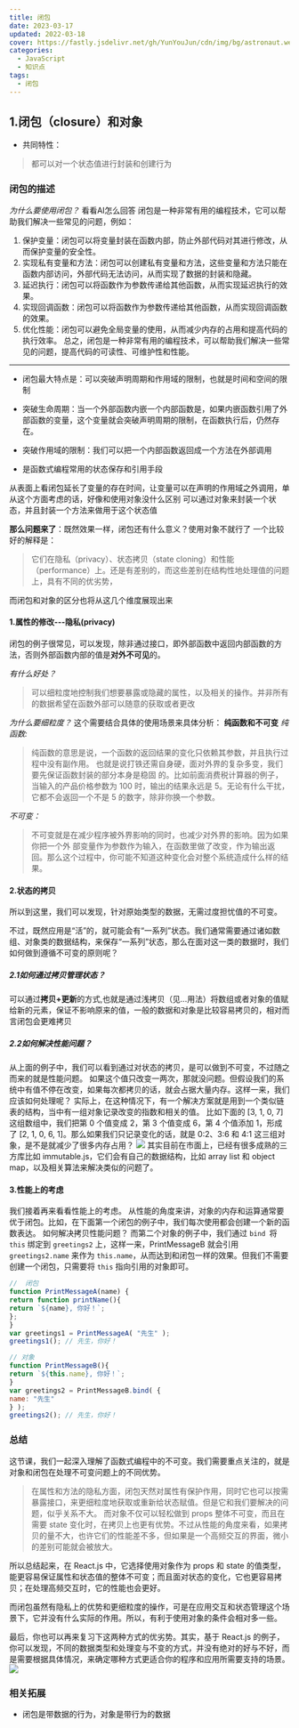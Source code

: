 ```yaml
---
title: 闭包
date: 2023-03-17
updated: 2022-03-18
cover: https://fastly.jsdelivr.net/gh/YunYouJun/cdn/img/bg/astronaut.webp
categories:
  - JavaScript
  - 知识点
tags:
  - 闭包
---
```


## 1.闭包（closure）和对象

+ 共同特性：
>都可以对一个状态值进行封装和创建行为

### 闭包的描述
*为什么要使用闭包？*
看看AI怎么回答
闭包是一种非常有用的编程技术，它可以帮助我们解决一些常见的问题，例如：
1. 保护变量：闭包可以将变量封装在函数内部，防止外部代码对其进行修改，从而保护变量的安全性。
2. 实现私有变量和方法：闭包可以创建私有变量和方法，这些变量和方法只能在函数内部访问，外部代码无法访问，从而实现了数据的封装和隐藏。
3. 延迟执行：闭包可以将函数作为参数传递给其他函数，从而实现延迟执行的效果。
4. 实现回调函数：闭包可以将函数作为参数传递给其他函数，从而实现回调函数的效果。
5. 优化性能：闭包可以避免全局变量的使用，从而减少内存的占用和提高代码的执行效率。
总之，闭包是一种非常有用的编程技术，可以帮助我们解决一些常见的问题，提高代码的可读性、可维护性和性能。

---

+ 闭包最大特点是：可以突破声明周期和作用域的限制，也就是时间和空间的限制
+ 突破生命周期：当一个外部函数内嵌一个内部函数是，如果内嵌函数引用了外部函数的变量，这个变量就会突破声明周期的限制，在函数执行后，仍然存在。
+ 突破作用域的限制：我们可以把一个内部函数返回成一个方法在外部调用

+ 是函数式编程常用的状态保存和引用手段

从表面上看闭包延长了变量的存在时间，让变量可以在声明的作用域之外调用，单从这个方面考虑的话，好像和使用对象没什么区别
可以通过对象来封装一个状态，并且封装一个方法来做用于这个状态值

**那么问题来了**：既然效果一样，闭包还有什么意义？使用对象不就行了
一个比较好的解释是：
>它们在隐私（privacy）、状态拷贝（state cloning）和性能（performance）上。还是有差别的，而这些差别在结构性地处理值的问题上，具有不同的优劣势，

而闭包和对象的区分也将从这几个维度展现出来

####  1.属性的修改---隐私(privacy)
闭包的例子很常见，可以发现，除非通过接口，即外部函数中返回内部函数的方法，否则外部函数内部的值是**对外不可见**的。

*有什么好处？*
>可以细粒度地控制我们想要暴露或隐藏的属性，以及相关的操作。并非所有的数据希望在函数外部可以随意的获取或者更改

*为什么要细粒度？*
这个需要结合具体的使用场景来具体分析：
**纯函数和不可变**
*纯函数:*
>纯函数的意思是说，一个函数的返回结果的变化只依赖其参数，并且执行过程中没有副作用。
也就是说打铁还需自身硬，面对外界的复杂多变，我们要先保证函数封装的部分本身是稳固
的。比如前面消费税计算器的例子，当输入的产品价格参数为 100 时，输出的结果永远是
5。无论有什么干扰，它都不会返回一个不是 5 的数字，除非你换一个参数。

*不可变：*
>不可变就是在减少程序被外界影响的同时，也减少对外界的影响。因为如果你把一个外
部变量作为参数作为输入，在函数里做了改变，作为输出返回。那么这个过程中，你可能不知道这种变化会对整个系统造成什么样的结果。
####  2.状态的拷贝
所以到这里，我们可以发现，针对原始类型的数据，无需过度担忧值的不可变。

不过，既然应用是“活”的，就可能会有“一系列”状态。我们通常需要通过诸如数组、对象类的数据结构，来保存“一系列”状态，那么在面对这一类的数据时，我们如何做到遵循不可变的原则呢？


#####  2.1如何通过拷贝管理状态？
可以通过**拷贝+更新**的方式,也就是通过浅拷贝（见...用法）将数组或者对象的值赋给新的元素，保证不影响原来的值，一般的数据和对象是比较容易拷贝的，相对而言闭包会更难拷贝
#####  2.2如何解决性能问题？
从上面的例子中，我们可以看到通过对状态的拷贝，是可以做到不可变，不过随之而来的就是性能问题。
如果这个值只改变一两次，那就没问题。但假设我们的系统中有值不停在改变，如果每次都拷贝的话，就会占据大量内存。这样一来，我们应该如何处理呢？
实际上，在这种情况下，有一个解决方案就是用到一个类似链表的结构，当中有一组对象记录改变的指数和相关的值。
比如下面的 [3, 1, 0, 7] 这组数组中，我们把第 0 个值变成 2，第 3 个值变成 6，第 4 个值添加 1，形成了 [2, 1, 0, 6, 1]。那么如果我们只记录变化的话，就是 0:2、3:6 和 4:1 这三组对象，是不是就减少了很多内存占用？
![](https://cdn.jsdelivr.net/gh/FlyingFish1314/chartbed/20230318222734.png)
其实目前在市面上，已经有很多成熟的三方库比如 immutable.js，它们会有自己的数据结构，比如 array list 和 object map，以及相关算法来解决类似的问题了。
####  3.性能上的考虑
我们接着再来看看性能上的考虑。
从性能的角度来讲，对象的内存和运算通常要优于闭包。比如，在下面第一个闭包的例子中，我们每次使用都会创建一个新的函数表达。
如何解决拷贝性能问题？
而第二个对象的例子中，我们通过 `bind `将 `this` 绑定到 `greetings2` 上，这样一来，PrintMessageB 就会引用 `greetings2.name` 来作为 `this.name`，从而达到和闭包一样的效果。但我们不需要创建一个闭包，只需要将 `this` 指向引用的对象即可。
```JavaScript
//  闭包
function PrintMessageA(name) {
return function printName(){
return `${name}, 你好！`;
};
}
var greetings1 = PrintMessageA( "先生" );
greetings1(); // 先生，你好！

// 对象
function PrintMessageB(){
return `${this.name}, 你好！`;
}
var greetings2 = PrintMessageB.bind( {
name: "先生"
} );
greetings2(); // 先生，你好！

```

### 总结
这节课，我们一起深入理解了函数式编程中的不可变。我们需要重点关注的，就是对象和闭包在处理不可变问题上的不同优势。
>在属性和方法的隐私方面，闭包天然对属性有保护作用，同时它也可以按需暴露接口，来更细粒度地获取或重新给状态赋值。但是它和我们要解决的问题，似乎关系不大。
而对象不仅可以轻松做到 props 整体不可变，而且在需要 state 变化时，在拷贝上也更有优势。不过从性能的角度来看，如果拷贝的量不大，也许它们的性能差不多，但如果是一个高频交互的界面，微小的差别可能就会被放大。

所以总结起来，在 React.js 中，它选择使用对象作为 props 和 state 的值类型，能更容易保证属性和状态值的整体不可变；而且面对状态的变化，它也更容易拷贝；在处理高频交互时，它的性能也会更好。

而闭包虽然有隐私上的优势和更细粒度的操作，可是在应用交互和状态管理这个场景下，它并没有什么实际的作用。所以，有利于使用对象的条件会相对多一些。

最后，你也可以再来复习下这两种方式的优劣势。其实，基于 React.js 的例子，你可以发现，不同的数据类型和处理变与不变的方式，并没有绝对的好与不好，而是需要根据具体情况，来确定哪种方式更适合你的程序和应用所需要支持的场景。
![](https://cdn.jsdelivr.net/gh/FlyingFish1314/chartbed/%E9%97%AD%E5%8C%85%E5%92%8C%E5%AF%B9%E8%B1%A1%E7%9A%84%E6%AF%94%E8%BE%83.png)


### 相关拓展
+ 闭包是带数据的行为，对象是带行为的数据
